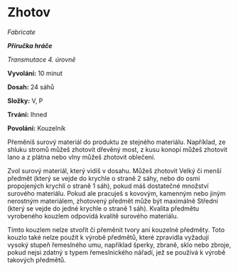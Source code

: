 # Zhotov

*Fabricate*

***Příručka hráče***

*Transmutace 4. úrovně*

**Vyvolání:** 10 minut

**Dosah:** 24 sáhů

**Složky:** V, P

**Trvání:** Ihned

**Povolání:** Kouzelník

Přeměníš surový materiál do produktu ze stejného materiálu. Například, ze shluku stromů můžeš zhotovit dřevěný most, z kusu konopí můžeš zhotovit lano a z plátna nebo vlny můžeš zhotovit oblečení.

Zvol surový materiál, který vidíš v dosahu. Můžeš zhotovit Velký či menší předmět (který se vejde do krychle o straně 2 sáhy, nebo do osmi propojených krychlí o straně 1 sáh), pokud máš dostatečné množství surového materiálu. Pokud ale pracuješ s kovovým, kamenným nebo jiným nerostným materiálem, zhotovený předmět může být maximálně Střední (který se vejde do jedné krychle o straně 1 sáh). Kvalita předmětu vyrobeného kouzlem odpovídá kvalitě surového materiálu.

Tímto kouzlem nelze stvořit či přeměnit tvory ani kouzelné předměty. Toto kouzlo také nelze použít k výrobě předmětů, které zpravidla vyžadují vysoký stupeň řemeslného umu, například šperky, zbraně, sklo nebo zbroje, pokud nejsi zdatný s typem řemeslnického nářadí, jež se používá k výrobě takových předmětů.